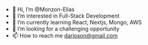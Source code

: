 - 👋 Hi, I’m @Monzon-Elias
- 👀 I’m interested in Full-Stack Development
- 🌱 I’m currently learning React, Nextjs, Mongo, AWS
- 💞️ I’m looking for a challenging opportunity
- 📫 How to reach me darioson@gmail.com

<!---
Monzon-Elias/Monzon-Elias is a ✨ special ✨ repository because its `README.md` (this file) appears on your GitHub profile.
You can click the Preview link to take a look at your changes.
--->
